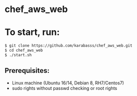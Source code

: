 # chef_aws_web

# To start, run:

```sh
$ git clone https://github.com/karabasss/chef_aws_web.git
$ cd chef_aws_web
$ ./start.sh
```

## Prerequisites:

 * Linux machine (Ubuntu 16/14, Debian 8, RH7/Centos7)
 * sudo rights without passwd checking or root rights

